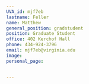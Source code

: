 ```yaml
---
UVA_id: mjf7eb
lastname: Feller
name: Matthew
general_position: gradstudent
position: Graduate Student
office: 402 Kerchof Hall
phone: 434-924-3796
email: mjf7eb@virginia.edu
image:
personal_page:


---
```

